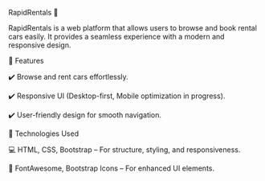 RapidRentals 🚗

RapidRentals is a web platform that allows users to browse and book rental cars easily. It provides a seamless experience with a modern and responsive design.



🚀 Features


✔️ Browse and rent cars effortlessly.


✔️ Responsive UI (Desktop-first, Mobile optimization in progress).

✔️ User-friendly design for smooth navigation.



🔧 Technologies Used


💻 HTML, CSS, Bootstrap – For structure, styling, and responsiveness.

🎨 FontAwesome, Bootstrap Icons – For enhanced UI elements.
